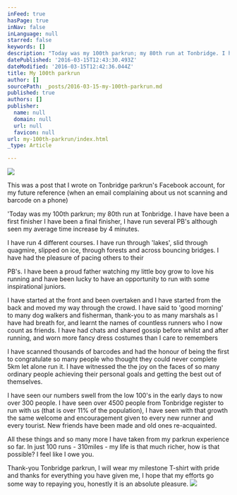 ```yaml
---
inFeed: true
hasPage: true
inNav: false
inLanguage: null
starred: false
keywords: []
description: "Today was my 100th parkrun; my 80th run at Tonbridge. I have have been a first finisher I have been a final finisher, I have run several PB's although seen my average time increase by 4 minutes."
datePublished: '2016-03-15T12:43:30.493Z'
dateModified: '2016-03-15T12:42:36.044Z'
title: My 100th parkrun
author: []
sourcePath: _posts/2016-03-15-my-100th-parkrun.md
published: true
authors: []
publisher:
  name: null
  domain: null
  url: null
  favicon: null
url: my-100th-parkrun/index.html
_type: Article

---
```

![](https://the-grid-user-content.s3-us-west-2.amazonaws.com/640a3420-cf24-4b58-892c-0f070fc6ce57.jpg)

This was a post that I wrote on Tonbridge parkrun's Facebook account, for my future reference (when an email complaining about us not scanning and barcode on a phone) 

'Today was my 100th parkrun; my 80th run at Tonbridge. I have have been a first finisher I have been a final finisher, I have run several PB's although seen my average time increase by 4 minutes.

I have run 4 different courses. I have run through 'lakes', slid through quagmire, slipped on ice, through forests and across bouncing bridges. I have had the pleasure of pacing others to their

PB's. I have been a proud father watching my little boy grow to love his running and have been lucky to have an opportunity to run with some inspirational juniors.

I have started at the front and been overtaken and I have started from the back and moved my way through the crowd. I have said to 'good morning' to many dog walkers and fisherman, thank-you to as many marshals as I have had breath for, and learnt the names of countless runners who I now count as friends. I have had chats and shared gossip before whilst and after running, and worn more fancy dress costumes than I care to remembers

I have scanned thousands of barcodes and had the honour of being the first to congratulate so many people who thought they could never complete 5km let alone run it. I have witnessed the the joy on the faces of so many ordinary people achieving their personal goals and getting the best out of themselves.

I have seen our numbers swell from the low 100's in the early days to now over 300 people. I have seen over 4500 people from Tonbridge register to run with us (that is over 11% of the population), I have seen with that growth the same welcome and encouragement given to every new runner and every tourist. New friends have been made and old ones re-acquainted.

All these things and so many more I have taken from my parkrun experience so far. In just 100 runs - 310miles - my life is that much richer, how is that possible? I feel like I owe you.

Thank-you Tonbridge parkrun, I will wear my milestone T-shirt with pride and thanks for everything you have given me, I hope that my efforts go some way to repaying you, honestly it is an absolute pleasure.
![](https://the-grid-user-content.s3-us-west-2.amazonaws.com/8fc5530f-6ca2-4551-9474-c3093c426bb3.jpg)